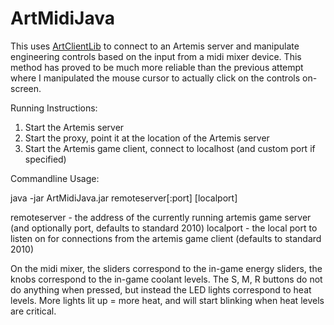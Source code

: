 ArtMidiJava
===========

This uses [ArtClientLib](https://raw.githubusercontent.com/rjwut/ArtClientLib/master/readme.md) to connect to an Artemis server and manipulate engineering controls based on the input from a midi mixer device. This method has proved to be much more reliable than the previous attempt where I manipulated the mouse cursor to actually click on the controls on-screen.

Running Instructions:

1. Start the Artemis server
2. Start the proxy, point it at the location of the Artemis server
3. Start the Artemis game client, connect to localhost (and custom port if specified)

Commandline Usage:

java -jar ArtMidiJava.jar remoteserver[:port] [localport]

remoteserver - the address of the currently running artemis game server (and optionally port, defaults to standard 2010)
localport - the local port to listen on for connections from the artemis game client (defaults to standard 2010)

On the midi mixer, the sliders correspond to the in-game energy sliders, the knobs correspond to the in-game coolant levels. The S, M, R buttons do not do anything when pressed, but instead the LED lights correspond to heat levels. More lights lit up = more heat, and will start blinking when heat levels are critical.

